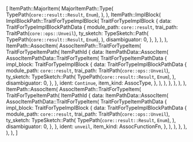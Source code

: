 [
    ItemPath::MajorItem(
        MajorItemPath::Type(
            TypePath(`core::result::Result`, `Enum`),
        ),
    ),
    ItemPath::ImplBlock(
        ImplBlockPath::TraitForTypeImplBlock(
            TraitForTypeImplBlock {
                data: TraitForTypeImplBlockPathData {
                    module_path: `core::result`,
                    trai_path: TraitPath(`core::ops::Unveil`),
                    ty_sketch: TypeSketch::Path(
                        TypePath(`core::result::Result`, `Enum`),
                    ),
                    disambiguator: 0,
                },
            },
        ),
    ),
    ItemPath::AssocItem(
        AssocItemPath::TraitForTypeItem(
            TraitForTypeItemPath(
                ItemPathId {
                    data: ItemPathData::AssocItem(
                        AssocItemPathData::TraitForTypeItem(
                            TraitForTypeItemPathData {
                                impl_block: TraitForTypeImplBlock {
                                    data: TraitForTypeImplBlockPathData {
                                        module_path: `core::result`,
                                        trai_path: TraitPath(`core::ops::Unveil`),
                                        ty_sketch: TypeSketch::Path(
                                            TypePath(`core::result::Result`, `Enum`),
                                        ),
                                        disambiguator: 0,
                                    },
                                },
                                ident: `Continue`,
                                item_kind: AssocType,
                            },
                        ),
                    ),
                },
            ),
        ),
    ),
    ItemPath::AssocItem(
        AssocItemPath::TraitForTypeItem(
            TraitForTypeItemPath(
                ItemPathId {
                    data: ItemPathData::AssocItem(
                        AssocItemPathData::TraitForTypeItem(
                            TraitForTypeItemPathData {
                                impl_block: TraitForTypeImplBlock {
                                    data: TraitForTypeImplBlockPathData {
                                        module_path: `core::result`,
                                        trai_path: TraitPath(`core::ops::Unveil`),
                                        ty_sketch: TypeSketch::Path(
                                            TypePath(`core::result::Result`, `Enum`),
                                        ),
                                        disambiguator: 0,
                                    },
                                },
                                ident: `unveil`,
                                item_kind: AssocFunctionFn,
                            },
                        ),
                    ),
                },
            ),
        ),
    ),
]